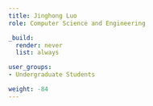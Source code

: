 ```yaml
---
title: Jinghong Luo
role: Computer Science and Engineering

_build:
  render: never
  list: always

user_groups:
- Undergraduate Students

weight: -84
---
```


